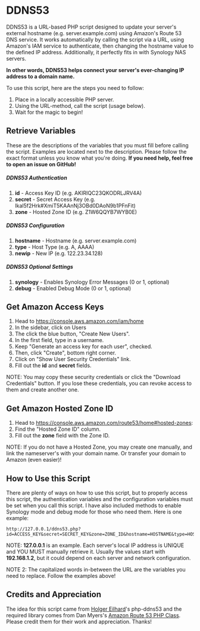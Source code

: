 DDNS53
=======

DDNS53 is a URL-based PHP script designed to update your server's external hostname (e.g. server.example.com) using Amazon's Route 53 DNS service. It works automatically by calling the script via a URL, using Amazon's IAM service to authenticate, then changing the hostname value to the defined IP address. Additionally, it perfectly fits in with Synology NAS servers.

__In other words, DDNS53 helps connect your server's ever-changing IP address to a domain name.__

To use this script, here are the steps you need to follow:

1. Place in a locally accessible PHP server.
2. Using the URL-method, call the script (usage below).
3. Wait for the magic to begin!

## Retrieve Variables
These are the descriptions of the variables that you must fill before calling the script. Examples are located next to the description. Please follow the exact format unless you know what you're doing. __If you need help, feel free to open an issue on GitHub!__

##### DDNS53 Authentication
1. __id__ - Access Key ID (e.g. AKIRIQC23QKODRLJRV4A)
2. __secret__ - Secret Access Key (e.g. Ikal5f2Hrk#XmiT5KAAnNj3OBd0DAoN9b1PFnFit)
3. __zone__ - Hosted Zone ID (e.g. Z1W6QQYB7WYB0E)

##### DDNS53 Configuration
1. __hostname__ - Hostname (e.g. server.example.com)
2. __type__ - Host Type (e.g. A, AAAA)
3. __newip__ - New IP (e.g. 122.23.34.128)

##### DDNS53 Optional Settings
1. __synology__ - Enables Synology Error Messages (0 or 1, optional)
2. __debug__ - Enabled Debug Mode (0 or 1, optional)

## Get Amazon Access Keys
1. Head to https://console.aws.amazon.com/iam/home
2. In the sidebar, click on Users
3. The click the blue button, "Create New Users".
4. In the first field, type in a username.
5. Keep "Generate an access key for each user", checked.
6. Then, click "Create", bottom right corner.
7. Click on "Show User Security Credentials" link.
8. Fill out the __id__ and __secret__ fields.

NOTE: You may copy these security credentials or click the "Download Credentials" button. If you lose these credentials, you can revoke access to them and create another one.

## Get Amazon Hosted Zone ID
1. Head to https://console.aws.amazon.com/route53/home#hosted-zones:
2. Find the "Hosted Zone ID" column.
3. Fill out the __zone__ field with the Zone ID.

NOTE: If you do not have a Hosted Zone, you may create one manually, and link the nameserver's with your domain name. Or transfer your domain to Amazon (even easier)!

## How to Use this Script
There are plenty of ways on how to use this script, but to properly access this script, the authentication variables and the configuration variables must be set when you call this script. I have also included methods to enable Synology mode and debug mode for those who need them. Here is one example:

```
http://127.0.0.1/ddns53.php?id=ACCESS_KEY&secret=SECRET_KEY&zone=ZONE_ID&hostname=HOSTNAME&type=HOST_TYPE&newip=NEWIP&synology=SYNOLOGY&debug=DEBUG
```

NOTE: __127.0.0.1__ is an example. Each server's local IP address is UNIQUE and YOU MUST manually retrieve it. Usually the values start with __192.168.1.2__, but it could depend on each server and network configuration.

NOTE 2: The capitalized words in-between the URL are the variables you need to replace. Follow the examples above!

## Credits and Appreciation
The idea for this script came from [Holger Eilhard](http://holgr.com/)'s php-ddns53 and the required library comes from Dan Myers's [Amazon Route 53 PHP Class](http://sourceforge.net/projects/php-r53/). Please credit them for their work and appreciation. Thanks!